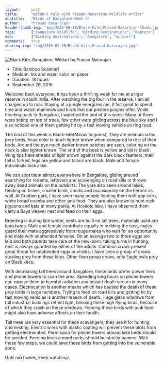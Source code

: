 ```yaml
---
layout:     post
title:      "WildArt talk with Prasad Natarajan-Wildlife Artist"
subtitle:   "Birds of Bangalore-Week 9"
author:     "Prasad Natarajan"
header-thumb-img: "img/2015-09-28/Black-Kite_Prasad-Natarajan-thumb.jpg"
tags:       ["Bangalore Wildlife", "Birding Destinations", "Raptors"]
seo: 		["Birding Destinations", "Bangalore", "wildart"]
comments:   true
sharing-img: "img/2015-09-28/Black-Kite_Prasad-Natarajan.jpg"
---
```



<img src="{{ site.baseurl }}/img/2015-09-28/Black-Kite_Prasad-Natarajan.jpg" alt="Black Kite, Bangalore, Wildart by Prasad Natarajan">

<p>
	<ul>
		 <li>Title: Bamboo Scanner! </li>
		 <li>Medium: Ink and water color on paper</li>
		 <li>Duration: 18 hours</li>
		 <li>September 26, 2015</li>
 	</ul>
</p>

<p>Welcome back everyone, it has been a thrilling week for me at a tiger reserve in south India. After watching the big four in the reserve, I am all charged up to roar. Staying at a jungle energizes me, it felt great to spend time and watch mammals and birds that our pristine jungles offer. While heading back to Bangalore, I watched the bird of this week. Many of them were sitting on top of trees, few other were gliding across the blue sky and I also noticed one of them getting hit by a fast moving vehicle on ring road.</p>

<p>The bird of this week is Black-kite(<em>Milvus migrans</em>). They are medium sized prey birds, head color is much lighter brown when compared to rest of their body. Around the eye much darker brown patches are seen, coloring on the neck is also lighter brown. The end of the beak is yellow and bill is black. Wing tips have streaks of light brown against the dark black feathers, their tail is forked, legs are yellow and talons are black. Male and female individuals look alike.</p> 

<p>We can spot them almost everywhere in Bangalore, gliding around searching for rodents, leftovers and scavenging on road kills or thrown away dead animals on the outskirts. The yare also seen around lakes, feeding on fishes, smaller birds, chicks and occasionally on the herons as well. At Cubbon park, I have seen many people feeding them with pop corn, white bread crumbs and other junk food. They are also known to hunt rock pigeons and bats at many parks. At Hoskote lake, I have observed them carry a Baya weaver nest and feed on their eggs.</p>

<p>Breeding is during late winter, nests are built on tall trees, materials used are long twigs. Male and female contribute equally in building the nest, males guard their mate aggressively from rouge males who wait for an opportunity and mate with unattended females. On an average two to three eggs are laid and both parents take care of the new-born, taking turns in hunting, nest is always guarded by either of the adults. Common crows present great threat for unattended eggs or chicks. I have seen a group of crows stealing prey from these kites. Other than group crows, only Eagle owls prey on Black kites.</p>

<p>With decreasing tall trees around Bangalore, these birds prefer power lines and phone towers to scan the area. Spending long hours on phone towers can expose them to harmful radiation and instant death occurs in many cases. Electrocution is another means which has caused the death of these prey birds in large numbers. Trying to feed on road kills and getting hit by fast moving vehicles is another reason of death. Huge glass windows from tall industrial buildings reflect light, blinding these high flying birds, because of which they crash on these windows. Feeding these birds with junk food might also have adverse affects on their health.</p> 

<p>Tall trees are very essential for these scavengers, they use it for hunting and nesting. Electric wires with plastic coating will prevent these birds from getting electrocuted. Permission for phone towers around lake beds should be avoided. Feeding birds around parks should be strictly banned. With these few steps, we could save these birds from getting into the vulnerable zone.</p>


<p>Until next week, keep watching!</p>